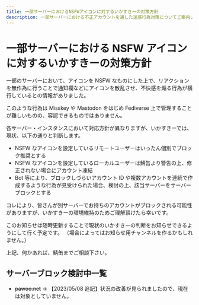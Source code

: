 ```yaml
---
title: 一部サーバーにおけるNSFWアイコンに対するいかすきーの対策方針
description: 一部サーバーにおける不正アカウントを通した迷惑行為対策についてご案内いたします。
---
```


# 一部サーバーにおける NSFW アイコンに対するいかすきーの対策方針

一部のサーバーにおいて、アイコンを NSFW なものにした上で、リアクションを無作為に行うことで通知欄などにアイコンを散乱させ、不快感を煽る行為が横行しているとの情報がありました。

このような行為は Misskey や Mastodon をはじめ Fediverse 上で管理することが難しいものの、容認できるものではありません。

各サーバー・インスタンスにおいて対応方針が異なりますが、いかすきーでは、現状、以下の通りと判断します。

- NSFW なアイコンを設定しているリモートユーザーはいったん個別でブロック推奨とする
- NSFW なアイコンを設定しているローカルユーザーは鯖缶より警告の上、修正されない場合にアカウント凍結
- Bot 等により、ブロックしづらいアカウント ID や複数アカウントを連続で作成するような行為が見受けられた場合、検討の上、該当サーバーをサーバーブロックとする

コレにより、皆さんが別サーバーでお持ちのアカウントがブロックされる可能性がありますが、いかすきーの環境維持のためご理解頂けたら幸いです。

このお知らせは随時更新することで現状のいかすきーの判断をお知らせできるようにして行く予定です。
（場合によってはお知らせ用チャンネルを作るかもしれません。）

上記、何かあれば、鯖缶までご相談下さい。

## サーバーブロック検討中一覧

- ~~pawoo.net~~ → 【2023/05/08 追記】状況の改善が見られましたので、現在は対象としていません。
